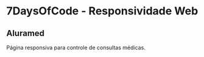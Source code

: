 # 7DaysOfCode - Responsividade Web

## Aluramed
Página responsiva para controle de consultas médicas.